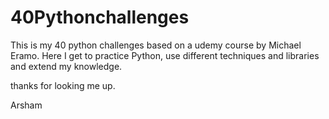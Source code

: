 # 40Pythonchallenges
This is my 40 python challenges based on a udemy course by Michael Eramo.
Here I get to practice Python, use different techniques and libraries and extend my knowledge.

thanks for looking me up.

Arsham
